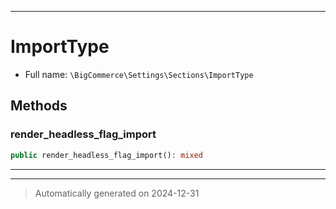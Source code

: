 ***

# ImportType





* Full name: `\BigCommerce\Settings\Sections\ImportType`




## Methods


### render_headless_flag_import



```php
public render_headless_flag_import(): mixed
```












***

***
> Automatically generated on 2024-12-31

